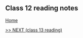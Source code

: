 ## Class 12 reading notes

[Home](https://wondwosentsige.github.io/code-201-reading-notes/Home)


























[>> NEXT (class 13 reading)](https://wondwosentsige.github.io/code-201-reading-notes/class-13)


